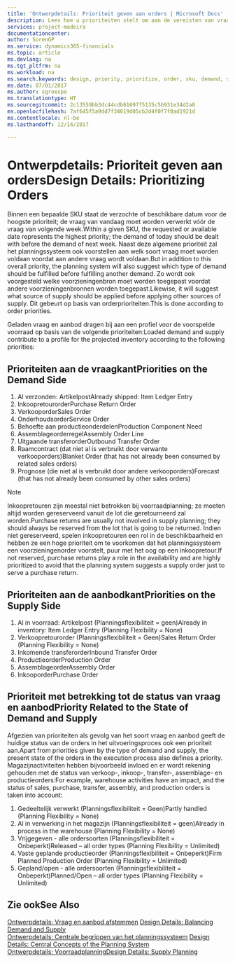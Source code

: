 ```yaml
---
title: 'Ontwerpdetails: Prioriteit geven aan orders | Microsoft Docs'
description: Lees hoe u prioriteiten stelt om aan de vereisten van vraag en aanbod te voldoen.
services: project-madeira
documentationcenter: 
author: SorenGP
ms.service: dynamics365-financials
ms.topic: article
ms.devlang: na
ms.tgt_pltfrm: na
ms.workload: na
ms.search.keywords: design, priority, prioritize, order, sku, demand, supply
ms.date: 07/01/2017
ms.author: sgroespe
ms.translationtype: HT
ms.sourcegitcommit: 2c13559bb3dc44cdb61697f5135c5b931e34d2a8
ms.openlocfilehash: 7af645f5a9dd7f34619d05cb2d4f0f7f8ad1921d
ms.contentlocale: nl-be
ms.lasthandoff: 12/14/2017

---
```

# <a name="design-details-prioritizing-orders"></a><span data-ttu-id="50f1a-103">Ontwerpdetails: Prioriteit geven aan orders</span><span class="sxs-lookup"><span data-stu-id="50f1a-103">Design Details: Prioritizing Orders</span></span>
<span data-ttu-id="50f1a-104">Binnen een bepaalde SKU staat de verzochte of beschikbare datum voor de hoogste prioriteit; de vraag van vandaag moet worden verwerkt vóór de vraag van volgende week.</span><span class="sxs-lookup"><span data-stu-id="50f1a-104">Within a given SKU, the requested or available date represents the highest priority; the demand of today should be dealt with before the demand of next week.</span></span> <span data-ttu-id="50f1a-105">Naast deze algemene prioriteit zal het planningssysteem ook voorstellen aan welk soort vraag moet worden voldaan voordat aan andere vraag wordt voldaan.</span><span class="sxs-lookup"><span data-stu-id="50f1a-105">But in addition to this overall priority, the planning system will also suggest which type of demand should be fulfilled before fulfilling another demand.</span></span> <span data-ttu-id="50f1a-106">Zo wordt ook voorgesteld welke voorzieningenbron moet worden toegepast voordat andere voorzieningenbronnen worden toegepast.</span><span class="sxs-lookup"><span data-stu-id="50f1a-106">Likewise, it will suggest what source of supply should be applied before applying other sources of supply.</span></span> <span data-ttu-id="50f1a-107">Dit gebeurt op basis van orderprioriteiten.</span><span class="sxs-lookup"><span data-stu-id="50f1a-107">This is done according to order priorities.</span></span>  
  
<span data-ttu-id="50f1a-108">Geladen vraag en aanbod dragen bij aan een profiel voor de voorspelde voorraad op basis van de volgende prioriteiten:</span><span class="sxs-lookup"><span data-stu-id="50f1a-108">Loaded demand and supply contribute to a profile for the projected inventory according to the following priorities:</span></span>  
  
## <a name="priorities-on-the-demand-side"></a><span data-ttu-id="50f1a-109">Prioriteiten aan de vraagkant</span><span class="sxs-lookup"><span data-stu-id="50f1a-109">Priorities on the Demand Side</span></span>  
1. <span data-ttu-id="50f1a-110">Al verzonden: Artikelpost</span><span class="sxs-lookup"><span data-stu-id="50f1a-110">Already shipped: Item Ledger Entry</span></span>  
2. <span data-ttu-id="50f1a-111">Inkoopretourorder</span><span class="sxs-lookup"><span data-stu-id="50f1a-111">Purchase Return Order</span></span>  
3. <span data-ttu-id="50f1a-112">Verkooporder</span><span class="sxs-lookup"><span data-stu-id="50f1a-112">Sales Order</span></span>  
4. <span data-ttu-id="50f1a-113">Onderhoudsorder</span><span class="sxs-lookup"><span data-stu-id="50f1a-113">Service Order</span></span>  
5. <span data-ttu-id="50f1a-114">Behoefte aan productieonderdelen</span><span class="sxs-lookup"><span data-stu-id="50f1a-114">Production Component Need</span></span>  
6. <span data-ttu-id="50f1a-115">Assemblageorderregel</span><span class="sxs-lookup"><span data-stu-id="50f1a-115">Assembly Order Line</span></span>  
7. <span data-ttu-id="50f1a-116">Uitgaande transferorder</span><span class="sxs-lookup"><span data-stu-id="50f1a-116">Outbound Transfer Order</span></span>  
8. <span data-ttu-id="50f1a-117">Raamcontract (dat niet al is verbruikt door verwante verkooporders)</span><span class="sxs-lookup"><span data-stu-id="50f1a-117">Blanket Order (that has not already been consumed by related sales orders)</span></span>  
9. <span data-ttu-id="50f1a-118">Prognose (die niet al is verbruikt door andere verkooporders)</span><span class="sxs-lookup"><span data-stu-id="50f1a-118">Forecast (that has not already been consumed by other sales orders)</span></span>  
  
> [!NOTE]  
>  <span data-ttu-id="50f1a-119">Inkoopretouren zijn meestal niet betrokken bij voorraadplanning; ze moeten altijd worden gereserveerd vanuit de lot die geretourneerd zal worden.</span><span class="sxs-lookup"><span data-stu-id="50f1a-119">Purchase returns are usually not involved in supply planning; they should always be reserved from the lot that is going to be returned.</span></span> <span data-ttu-id="50f1a-120">Indien niet gereserveerd, spelen inkoopretouren een rol in de beschikbaarheid en hebben ze een hoge prioriteit om te voorkomen dat het planningssysteem een voorzieningenorder voorstelt, puur met het oog op een inkoopretour.</span><span class="sxs-lookup"><span data-stu-id="50f1a-120">If not reserved, purchase returns play a role in the availability and are highly prioritized to avoid that the planning system suggests a supply order just to serve a purchase return.</span></span>  
  
## <a name="priorities-on-the-supply-side"></a><span data-ttu-id="50f1a-121">Prioriteiten aan de aanbodkant</span><span class="sxs-lookup"><span data-stu-id="50f1a-121">Priorities on the Supply Side</span></span>  
1. <span data-ttu-id="50f1a-122">Al in voorraad: Artikelpost (Planningsflexibiliteit = geen)</span><span class="sxs-lookup"><span data-stu-id="50f1a-122">Already in inventory: Item Ledger Entry (Planning Flexibility = None)</span></span>  
2. <span data-ttu-id="50f1a-123">Verkoopretourorder (Planningsflexibiliteit = Geen)</span><span class="sxs-lookup"><span data-stu-id="50f1a-123">Sales Return Order (Planning Flexibility = None)</span></span>  
3. <span data-ttu-id="50f1a-124">Inkomende transferorder</span><span class="sxs-lookup"><span data-stu-id="50f1a-124">Inbound Transfer Order</span></span>  
4. <span data-ttu-id="50f1a-125">Productieorder</span><span class="sxs-lookup"><span data-stu-id="50f1a-125">Production Order</span></span>  
5. <span data-ttu-id="50f1a-126">Assemblageorder</span><span class="sxs-lookup"><span data-stu-id="50f1a-126">Assembly Order</span></span>  
6. <span data-ttu-id="50f1a-127">Inkooporder</span><span class="sxs-lookup"><span data-stu-id="50f1a-127">Purchase Order</span></span>  
  
## <a name="priority-related-to-the-state-of-demand-and-supply"></a><span data-ttu-id="50f1a-128">Prioriteit met betrekking tot de status van vraag en aanbod</span><span class="sxs-lookup"><span data-stu-id="50f1a-128">Priority Related to the State of Demand and Supply</span></span>  
<span data-ttu-id="50f1a-129">Afgezien van prioriteiten als gevolg van het soort vraag en aanbod geeft de huidige status van de orders in het uitvoeringsproces ook een prioriteit aan.</span><span class="sxs-lookup"><span data-stu-id="50f1a-129">Apart from priorities given by the type of demand and supply, the present state of the orders in the execution process also defines a priority.</span></span> <span data-ttu-id="50f1a-130">Magazijnactiviteiten hebben bijvoorbeeld invloed en er wordt rekening gehouden met de status van verkoop-, inkoop-, transfer-, assemblage- en productieorders:</span><span class="sxs-lookup"><span data-stu-id="50f1a-130">For example, warehouse activities have an impact, and the status of sales, purchase, transfer, assembly, and production orders is taken into account:</span></span>  
  
1. <span data-ttu-id="50f1a-131">Gedeeltelijk verwerkt (Planningsflexibiliteit = Geen)</span><span class="sxs-lookup"><span data-stu-id="50f1a-131">Partly handled (Planning Flexibility = None)</span></span>  
2. <span data-ttu-id="50f1a-132">Al in verwerking in het magazijn (Planningsflexibiliteit = geen)</span><span class="sxs-lookup"><span data-stu-id="50f1a-132">Already in process in the warehouse (Planning Flexibility = None)</span></span>  
3. <span data-ttu-id="50f1a-133">Vrijgegeven - alle ordersoorten (Planningsflexibiliteit = Onbeperkt)</span><span class="sxs-lookup"><span data-stu-id="50f1a-133">Released – all order types (Planning Flexibility = Unlimited)</span></span>  
4. <span data-ttu-id="50f1a-134">Vaste geplande productieorder (Planningsflexibiliteit = Onbeperkt)</span><span class="sxs-lookup"><span data-stu-id="50f1a-134">Firm Planned Production Order (Planning Flexibility = Unlimited)</span></span>  
5. <span data-ttu-id="50f1a-135">Gepland/open - alle ordersoorten (Planningsflexibiliteit = Onbeperkt)</span><span class="sxs-lookup"><span data-stu-id="50f1a-135">Planned/Open – all order types (Planning Flexibility = Unlimited)</span></span>  
  
## <a name="see-also"></a><span data-ttu-id="50f1a-136">Zie ook</span><span class="sxs-lookup"><span data-stu-id="50f1a-136">See Also</span></span>  
<span data-ttu-id="50f1a-137">[Ontwerpdetails: Vraag en aanbod afstemmen](design-details-balancing-demand-and-supply.md) </span><span class="sxs-lookup"><span data-stu-id="50f1a-137">[Design Details: Balancing Demand and Supply](design-details-balancing-demand-and-supply.md) </span></span>  
<span data-ttu-id="50f1a-138">[Ontwerpdetails: Centrale begrippen van het planningssysteem](design-details-central-concepts-of-the-planning-system.md) </span><span class="sxs-lookup"><span data-stu-id="50f1a-138">[Design Details: Central Concepts of the Planning System](design-details-central-concepts-of-the-planning-system.md) </span></span>  
[<span data-ttu-id="50f1a-139">Ontwerpdetails: Voorraadplanning</span><span class="sxs-lookup"><span data-stu-id="50f1a-139">Design Details: Supply Planning</span></span>](design-details-supply-planning.md)

